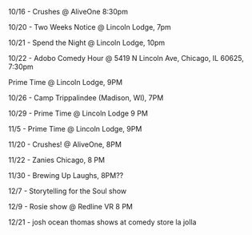 10/16 - Crushes @ AliveOne 8:30pm

10/20 - Two Weeks Notice @ Lincoln Lodge, 7pm

10/21 - Spend the Night @ Lincoln Lodge, 10pm

10/22 - Adobo Comedy Hour @ 5419 N Lincoln Ave, Chicago, IL 60625, 7:30pm

Prime Time @ Lincoln Lodge, 9PM

10/26 - Camp Trippalindee (Madison, WI), 7PM

10/29 - Prime Time @ Lincoln Lodge 9 PM

11/5 - Prime Time @ Lincoln Lodge, 9PM

11/20 - Crushes! @ AliveOne, 8PM

11/22 - Zanies Chicago, 8 PM

11/30 - Brewing Up Laughs, 8PM??

12/7 - Storytelling for the Soul show

12/9 - Rosie show @ Redline VR 8 PM

12/21 - josh ocean thomas shows at comedy store la jolla
